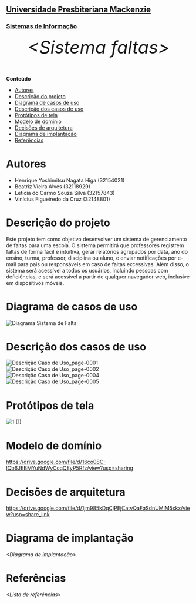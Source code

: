 <h2><a href= "https://www.mackenzie.br">Universidade Presbiteriana Mackenzie</a></h2>
<h3><a href= "https://www.mackenzie.br/graduacao/sao-paulo-higienopolis/sistemas-de-informacao">Sistemas de Informação</a></h3>

<font size="+12"><center>
_&lt;Sistema faltas&gt;_

</center></font>

**Conteúdo**

- [Autores](#autores)
- [Descrição do projeto](#descrição-do-projeto)
- [Diagrama de casos de uso](#diagrama-de-casos-de-uso)
- [Descrição dos casos de uso](#descrição-dos-casos-de-uso)
- [Protótipos de tela](#protótipos-de-tela)
- [Modelo de domínio](#modelo-de-domínio)
- [Decisões de arquitetura](#decisões-de-arquitetura)
- [Diagrama de implantação](#diagrama-de-implantação)
- [Referências](#referências)

# Autores

- Henrique Yoshimitsu Nagata Higa (32154021)
- Beatriz Vieira Alves (32118929)
- Letícia do Carmo Souza Silva (32157843)
- Vinícius Figueiredo da Cruz (32148801)

# Descrição do projeto

Este projeto tem como objetivo desenvolver um sistema de gerenciamento de faltas para uma escola. O sistema permitirá que professores registrem faltas de forma fácil e intuitiva, gerar relatórios agrupados por data, ano do ensino, turma, professor, disciplina ou aluno, e enviar notificações por e-mail para pais ou responsáveis em caso de faltas excessivas. Além disso, o sistema será acessível a todos os usuários, incluindo pessoas com deficiências, e será acessível a partir de qualquer navegador web, inclusive em dispositivos móveis.

# Diagrama de casos de uso

![Diagrama Sistema de Falta](https://user-images.githubusercontent.com/89753145/219905304-3c80ff84-b217-4c40-986f-58bcc4233576.jpg)

# Descrição dos casos de uso
![Descrição Caso de Uso_page-0001](https://user-images.githubusercontent.com/89753145/219905395-577b006e-1dd1-47fa-a27d-4de72edcd080.jpg)
![Descrição Caso de Uso_page-0002](https://user-images.githubusercontent.com/89753145/219905398-2c4aeaf6-3812-466a-9728-af68e80285c4.jpg)
![Descrição Caso de Uso_page-0004](https://user-images.githubusercontent.com/89753145/219905399-ca3e750f-6580-43e3-ae10-5d5e5236c59d.jpg)
![Descrição Caso de Uso_page-0005](https://user-images.githubusercontent.com/89753145/219905401-3beaac34-63cc-402f-9649-18ab62c05a23.jpg)

# Protótipos de tela

![1 (1)](https://user-images.githubusercontent.com/89232973/229906246-ce8d478c-0ed0-43ab-a30b-dd0882213502.png)


# Modelo de domínio

https://drive.google.com/file/d/16co08C-lQb6JEBMYuNdWyCcqQEyP5Rfz/view?usp=sharing


# Decisões de arquitetura

https://drive.google.com/file/d/1jm985kDqCjPEjCatvQaFqSdnUMlM5xkx/view?usp=share_link

# Diagrama de implantação

_&lt;Diagrama de implantação&gt;_

# Referências

_&lt;Lista de referências&gt;_
